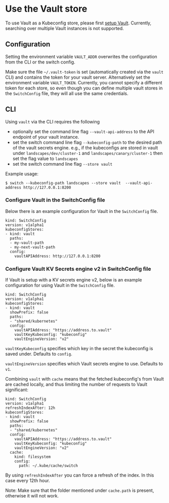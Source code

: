 # Use the Vault store

To use Vault as a Kubeconfig store, please first [setup Vault](setup_vault.md).
Currently, searching over multiple Vault instances is not supported.

## Configuration

Setting the environment variable `VAULT_ADDR` overwrites the configuration from 
the CLI or the switch config.

Make sure the file `~/.vault-token` is set (automatically created via the `vault` CLI) and 
contains the token for your vault server.
Alternatively set the environment variable `VAULT_TOKEN`.
Currently, you cannot specify a different token for each store, so even though you can define multiple
vault stores in the `SwitchConfig` file, they will all use the same credentials.

## CLI

Using `vault` via the CLI requires the following
- optionally set the command line flag `--vault-api-address` to the API endpoint of your vault instance.
- set the switch command line flag `--kubeconfig-path` to the desired path of the vault secrets engine.
  e.g., if the kubeconfigs are stored in vault under `landscapes/dev/cluster-1` and `landscapes/canary/cluster-1`
  then set the flag value to `landscapes`
- set the switch command line flag `--store vault`

Example usage:

  ```
  $ switch --kubeconfig-path landscapes --store vault  --vault-api-address http://127.0.0.1:8200
  ```

### Configure Vault in the SwitchConfig file

Below there is an example configuration for Vault in the `SwitchConfig` file.

```
kind: SwitchConfig
version: v1alpha1
kubeconfigStores:
- kind: vault
  paths:
  - my-vault-path
  - my-next-vault-path
  config:
    vaultAPIAddress: http://127.0.0.1:8200
```

### Configure Vault KV Secrets engine v2 in SwitchConfig file

If Vault is setup with a KV secrets engine v2, below is an example configuration for using Vault in the `SwitchConfig` file.

```
kind: SwitchConfig
version: v1alpha1
kubeconfigStores:
- kind: vault
  showPrefix: false
  paths:
  - "shared/kubernetes"
  config:
    vaultAPIAddress: "https://address.to.vault"
    vaultKeyKubeconfig: "kubeconfig"
    vaultEngineVersion: "v2"
```

`vaultKeyKubeconfig` specifies which key in the secret the kubeconfig is saved under. Defaults to `config`.

`vaultEngineVersion` specifies which Vault secrets engine to use. Defaults to `v1`.

Combining `vault` with `cache` means that the fetched kubeconfig's from Vault are cached locally, and thus limiting the number of requests to Vault significant:

```
kind: SwitchConfig
version: v1alpha1
refreshIndexAfter: 12h
kubeconfigStores:
- kind: vault
  showPrefix: false
  paths:
  - "shared/kubernetes"
  config:
    vaultAPIAddress: "https://address.to.vault"
    vaultKeyKubeconfig: "kubeconfig"
    vaultEngineVersion: "v2"
  cache:
    kind: filesystem
    config:
      path: ~/.kube/cache/switch
```

By using `refreshIndexAfter` you can force a refresh of the index. In this case every 12th hour.

Note: Make sure that the folder mentioned under `cache.path` is present, otherwise it will not work.